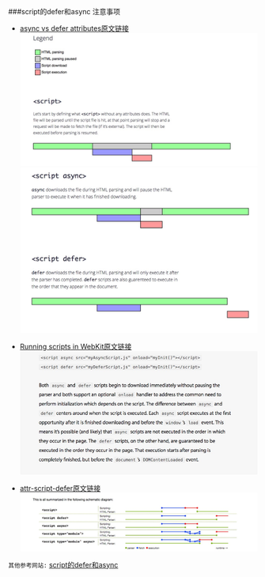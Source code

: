 ###script的defer和async 注意事项

*  [async vs defer attributes原文链接][1]
![Alt text](../styles/async1.png)
![Alt text](../styles/async2.png)

*  [Running scripts in WebKit原文链接][2]
![Alt text](../styles/async3.png)

*  [attr-script-defer原文链接][3]
![Alt text](../styles/async4.png)


[1]: http://www.growingwiththeweb.com/2014/02/async-vs-defer-attributes.html
[2]: https://webkit.org/blog/1395/running-scripts-in-webkit/
[3]: https://html.spec.whatwg.org/multipage/scripting.html#attr-script-defer


`其他参考网站:`
 [script的defer和async](http://ued.ctrip.com/blog/script-defer-and-async.html)